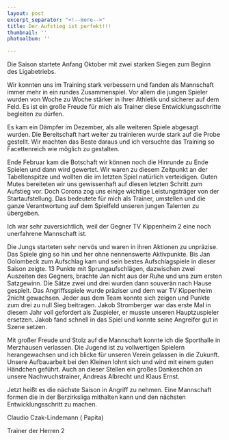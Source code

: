 ```yaml
---
layout: post
excerpt_separator: "<!--more-->"
title: Der Aufstieg ist perfekt!!!
thumbnail: ''
photoalbum: ''

---
```

Die Saison startete Anfang Oktober mit zwei starken Siegen zum Beginn des Ligabetriebs.

Wir konnten uns im Training stark verbessern und fanden als Mannschaft immer mehr in ein rundes Zusammenspiel. Vor allem die jungen Spieler wurden von Woche zu Woche stärker in ihrer Athletik und sicherer auf dem Feld. Es ist ein große Freude für mich als Trainer diese Entwicklungsschritte begleiten zu dürfen.

Es kam ein Dämpfer im Dezember, als alle weiteren Spiele abgesagt wurden. Die Bereitschaft hart weiter zu trainieren wurde stark auf die Probe gestellt. Wir machten das Beste daraus und ich versuchte das Training so Facettenreich wie möglich zu gestalten.

Ende Februar kam die Botschaft wir können noch die Hinrunde zu Ende Spielen und dann wird gewertet. Wir waren zu diesem Zeitpunkt an der Tabellenspitze und wollten die im letzten Spiel natürlich verteidigen. Guten Mutes bereiteten wir uns gewissenhaft auf diesen letzten Schritt zum Aufstieg vor. Doch Corona zog uns einige wichtige Leistungsträger von der Startaufstellung. Das bedeutete für mich als Trainer, umstellen und die ganze Verantwortung auf dem Spielfeld unseren jungen Talenten zu übergeben.

Ich war sehr zuversichtlich, weil der Gegner TV Kippenheim 2 eine noch unerfahrene Mannschaft ist.

Die Jungs starteten sehr nervös und waren in ihren Aktionen zu unpräzise. Das Spiele ging so hin und her ohne nennenswerte Aktivpunkte. Bis Jan Golombeck zum Aufschlag kam und sein bestes Aufschlagspiele in dieser Saison zeigte. 13 Punkte mit Sprungaufschlägen, dazwischen zwei Auszeiten des Gegners, brachte Jan nicht aus der Ruhe und uns zum ersten Satzgewinn. Die Sätze zwei und drei wurden dann souverän nach Hause gespielt. Das Angriffsspiele wurde präziser und dem war TV Kippenheim 2nicht gewachsen. Jeder aus dem Team konnte sich zeigen und Punkte zum drei zu null Sieg beitragen. Jakob Stromberger war das erste Mal in diesem Jahr voll gefordert als Zuspieler, er musste unseren Hauptzuspieler ersetzen. Jakob fand schnell in das Spiel und konnte seine Angreifer gut in Szene setzen.

Mit großer Freude und Stolz auf die Mannschaft konnte ich die Sporthalle in Merzhausen verlassen. Die Jugend ist zu vollwertigen Spielern herangewachsen und ich blicke für unseren Verein gelassen in die Zukunft. Unsere Aufbauarbeit bei den Kleinen lohnt sich und wird mit einem guten Händchen geführt. Auch an dieser Stellen ein großes Dankeschön an unsere Nachwuchstrainer, Andreas Albrecht und Klaus Ernst.

Jetzt heißt es die nächste Saison in Angriff zu nehmen. Eine Mannschaft formen die in der Berzirksliga mithalten kann und den nächsten Entwicklungsschritt zu machen.

Claudio Czak-Lindemann ( Papita)

Trainer der Herren 2